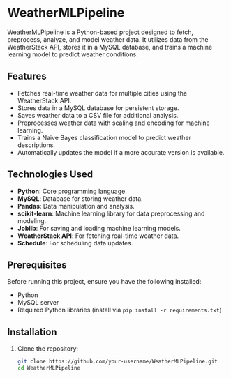# WeatherMLPipeline

WeatherMLPipeline is a Python-based project designed to fetch, preprocess, analyze, and model weather data. It utilizes data from the WeatherStack API, stores it in a MySQL database, and trains a machine learning model to predict weather conditions.

## Features

- Fetches real-time weather data for multiple cities using the WeatherStack API.
- Stores data in a MySQL database for persistent storage.
- Saves weather data to a CSV file for additional analysis.
- Preprocesses weather data with scaling and encoding for machine learning.
- Trains a Naive Bayes classification model to predict weather descriptions.
- Automatically updates the model if a more accurate version is available.

## Technologies Used

- **Python**: Core programming language.
- **MySQL**: Database for storing weather data.
- **Pandas**: Data manipulation and analysis.
- **scikit-learn**: Machine learning library for data preprocessing and modeling.
- **Joblib**: For saving and loading machine learning models.
- **WeatherStack API**: For fetching real-time weather data.
- **Schedule**: For scheduling data updates.

## Prerequisites

Before running this project, ensure you have the following installed:

- Python 
- MySQL server
- Required Python libraries (install via `pip install -r requirements.txt`)

## Installation

1. Clone the repository:

   ```bash
   git clone https://github.com/your-username/WeatherMLPipeline.git
   cd WeatherMLPipeline
